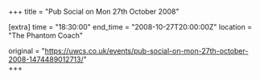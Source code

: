 +++
title = "Pub Social on Mon 27th October 2008"

[extra]
time = "18:30:00"
end_time = "2008-10-27T20:00:00Z"
location = "The Phantom Coach"

original = "https://uwcs.co.uk/events/pub-social-on-mon-27th-october-2008-1474489012713/"    
+++



